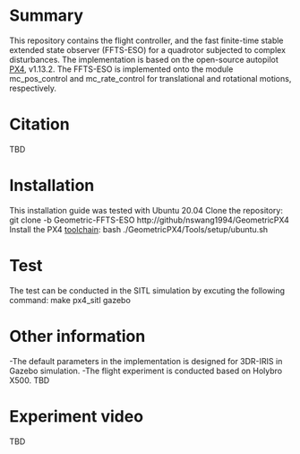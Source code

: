 # Summary
This repository contains the flight controller, and the fast finite-time stable extended state observer (FFTS-ESO) for a quadrotor subjected to complex disturbances. The implementation is based on the open-source autopilot [PX4](https://github.com/PX4/PX4-Autopilot), v1.13.2. The FFTS-ESO is implemented onto the module mc\_pos\_control and mc\_rate\_control for translational
and rotational motions, respectively.
# Citation
TBD
# Installation
This installation guide was tested with Ubuntu 20.04
Clone the repository:
    git clone -b Geometric-FFTS-ESO http://github/nswang1994/GeometricPX4
Install the PX4 [toolchain](https://docs.px4.io/main/en/dev_setup/dev_env_linux_ubuntu.html):
    bash ./GeometricPX4/Tools/setup/ubuntu.sh
# Test
The test can be conducted in the SITL simulation by excuting the following command:
    make px4_sitl gazebo
# Other information
-The default parameters in the implementation is designed for 3DR-IRIS in Gazebo simulation.
-The flight experiment is conducted based on Holybro X500.
TBD
# Experiment video
TBD
